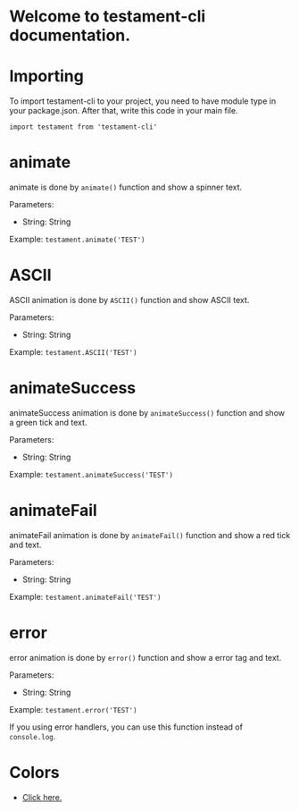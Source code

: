 # Welcome to testament-cli documentation.

# Importing

To import testament-cli to your project, you need to have module type in your package.json. After that, write this code in your main file.

`import testament from 'testament-cli'`

# animate

animate is done by `animate()` function and show a spinner text.

Parameters:
  - String: String

Example:
`testament.animate('TEST')`

# ASCII

ASCII animation is done by `ASCII()` function and show ASCII text.

Parameters:
  - String: String

Example:
`testament.ASCII('TEST')`


# animateSuccess

animateSuccess animation is done by `animateSuccess()` function and show a green tick and text.

Parameters:
  - String: String

Example:
`testament.animateSuccess('TEST')`


# animateFail

animateFail animation is done by `animateFail()` function and show a red tick and text.

Parameters:
  - String: String

Example:
`testament.animateFail('TEST')`


# error

error animation is done by `error()` function and show a error tag and text.

Parameters:
  - String: String

Example:
`testament.error('TEST')`

If you using error handlers, you can use this function instead of `console.log`.

# Colors

- <a href="https://github.com/ZenobiaDevelopment/testament-cli/blob/main/docs/COLORS.md">Click here.</a>
